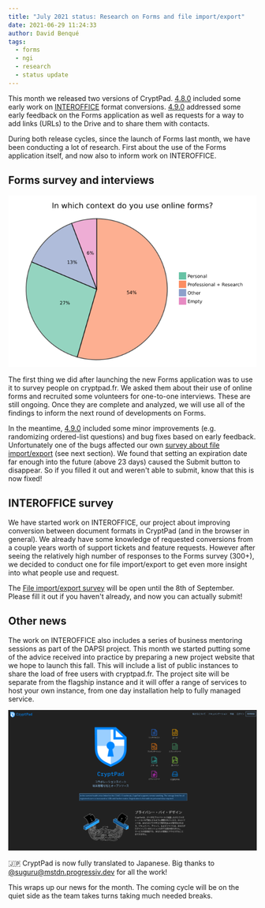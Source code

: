 ```yaml
---
title: "July 2021 status: Research on Forms and file import/export"
date: 2021-06-29 11:24:33
author: David Benqué
tags:
  - forms
  - ngi
  - research
  - status update
---
```


This month we released two versions of CryptPad. [4.8.0](https://github.com/xwiki-labs/cryptpad/releases/tag/4.8.0) included some early work on [INTEROFFICE](https://dapsi.ngi.eu/meet-interoffice-and-its-cryptpad-project/) format conversions. [4.9.0](https://github.com/xwiki-labs/cryptpad/releases/tag/4.9.0) addressed some early feedback on the Forms application as well as requests for a way to add links (URLs) to the Drive and to share them with contacts. 

During both release cycles, since the launch of Forms last month, we have been conducting a lot of research. First about the use of the Forms application itself, and now also to inform work on INTEROFFICE.

## Forms survey and interviews

![The majority of more than 300 participants in our survey indicated that they use forms in a professional or research context](/images/forms-usage-pie-chart.png)

The first thing we did after launching the new Forms application was to use it to survey people on cryptpad.fr. We asked them about their use of online forms and recruited some volunteers for one-to-one interviews. These are still ongoing. Once they are complete and analyzed, we will use all of the findings to inform the next round of developments on Forms.

In the meantime, [4.9.0](https://github.com/xwiki-labs/cryptpad/releases/tag/4.9.0) included some minor improvements (e.g. randomizing ordered-list questions) and bug fixes based on early feedback. Unfortunately one of the bugs affected our own [survey about file import/export](https://cryptpad.fr/form/#/2/form/view/kdhTrcywvS+ToQ3r4DI75sbfz+uyUPlHRWJhyWF7pVI/) (see next section). We found that setting an expiration date far enough into the future (above 23 days) caused the Submit button to disappear. So if you filled it out and weren't able to submit, know that this is now fixed!

## INTEROFFICE survey

We have started work on INTEROFFICE, our project about improving conversion between document formats in CryptPad (and in the browser in general). We already have some knowledge of requested conversions from a couple years worth of support tickets and feature requests. However after seeing the relatively high number of responses to the Forms survey (300+), we decided to conduct one for file import/export to get even more insight into what people use and request.

The [File import/export survey](https://cryptpad.fr/form/#/2/form/view/kdhTrcywvS+ToQ3r4DI75sbfz+uyUPlHRWJhyWF7pVI/) will be open until the 8th of September. Please fill it out if you haven't already, and now you can actually submit!

## Other news

The work on INTEROFFICE also includes a series of business mentoring sessions as part of the DAPSI project. This month we started putting some of the advice received into practice by preparing a new project website that we hope to launch this fall. This will include a list of public instances to share the load of free users with cryptpad.fr. The project site will be separate from the flagship instance and it will offer a range of services to host your own instance, from one day installation help to fully managed service.

![CryptPad's home page in Japanese](/images/cryptpad-in-japanese.png)

🇯🇵 CryptPad is now fully translated to Japanese. Big thanks to [@suguru@mstdn.progressiv.dev](https://mstdn.progressiv.dev/@suguru) for all the work!

This wraps up our news for the month. The coming cycle will be on the quiet side as the team takes turns taking much needed breaks. 
